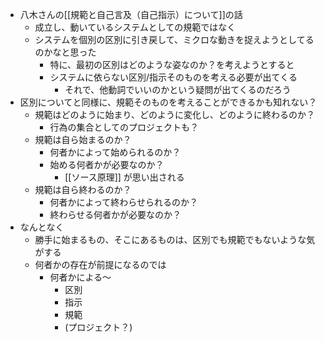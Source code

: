 - 八木さんの[[規範と自己言及（自己指示）について]]の話
	- 成立し、動いているシステムとしての規範ではなく
	- システムを個別の区別に引き戻して、ミクロな動きを捉えようとしてるのかなと思った
		- 特に、最初の区別はどのような姿なのか？を考えようとすると
		- システムに依らない区別/指示そのものを考える必要が出てくる
			- それで、他動詞でいいのかという疑問が出てくるのだろう
- 区別についてと同様に、規範そのものを考えることができるかも知れない？
	- 規範はどのように始まり、どのように変化し、どのように終わるのか？
		- 行為の集合としてのプロジェクトも？
	- 規範は自ら始まるのか？
		- 何者かによって始められるのか？
		- 始める何者かが必要なのか？
			- [[ソース原理]] が思い出される
	- 規範は自ら終わるのか？
		- 何者かによって終わらせられるのか？
		- 終わらせる何者かが必要なのか？
- なんとなく
	- 勝手に始まるもの、そこにあるものは、区別でも規範でもないような気がする
	- 何者かの存在が前提になるのでは
		- 何者かによる〜
			- 区別
			- 指示
			- 規範
			- (プロジェクト？)
